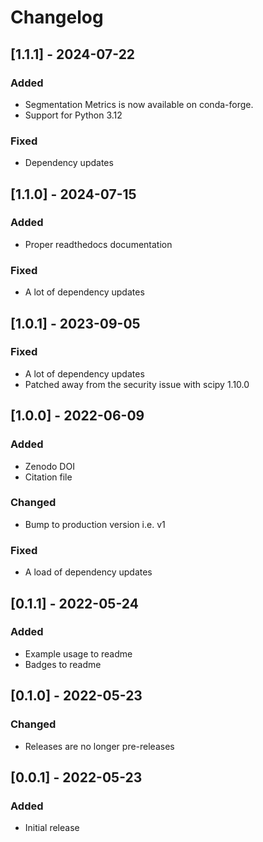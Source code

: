 # Changelog
## [1.1.1] - 2024-07-22
### Added
* Segmentation Metrics is now available on conda-forge.
* Support for Python 3.12

### Fixed
* Dependency updates

## [1.1.0] - 2024-07-15

### Added
* Proper readthedocs documentation

### Fixed
* A lot of dependency updates

## [1.0.1] - 2023-09-05

### Fixed
* A lot of dependency updates
* Patched away from the security issue with scipy 1.10.0

## [1.0.0] - 2022-06-09

### Added
* Zenodo DOI
* Citation file

### Changed
* Bump to production version i.e. v1

### Fixed
* A load of dependency updates

## [0.1.1] - 2022-05-24

### Added
* Example usage to readme
* Badges to readme


## [0.1.0] - 2022-05-23

### Changed
* Releases are no longer pre-releases


## [0.0.1] - 2022-05-23

### Added
* Initial release
